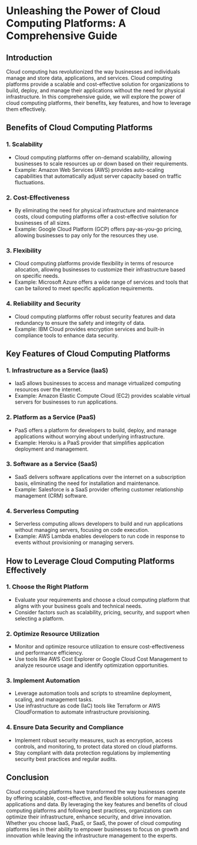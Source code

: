 # Unleashing the Power of Cloud Computing Platforms: A Comprehensive Guide

## Introduction

Cloud computing has revolutionized the way businesses and individuals manage and store data, applications, and services. Cloud computing platforms provide a scalable and cost-effective solution for organizations to build, deploy, and manage their applications without the need for physical infrastructure. In this comprehensive guide, we will explore the power of cloud computing platforms, their benefits, key features, and how to leverage them effectively.

## Benefits of Cloud Computing Platforms

### 1. Scalability
- Cloud computing platforms offer on-demand scalability, allowing businesses to scale resources up or down based on their requirements.
- Example: Amazon Web Services (AWS) provides auto-scaling capabilities that automatically adjust server capacity based on traffic fluctuations.

### 2. Cost-Effectiveness
- By eliminating the need for physical infrastructure and maintenance costs, cloud computing platforms offer a cost-effective solution for businesses of all sizes.
- Example: Google Cloud Platform (GCP) offers pay-as-you-go pricing, allowing businesses to pay only for the resources they use.

### 3. Flexibility
- Cloud computing platforms provide flexibility in terms of resource allocation, allowing businesses to customize their infrastructure based on specific needs.
- Example: Microsoft Azure offers a wide range of services and tools that can be tailored to meet specific application requirements.

### 4. Reliability and Security
- Cloud computing platforms offer robust security features and data redundancy to ensure the safety and integrity of data.
- Example: IBM Cloud provides encryption services and built-in compliance tools to enhance data security.

## Key Features of Cloud Computing Platforms

### 1. Infrastructure as a Service (IaaS)
- IaaS allows businesses to access and manage virtualized computing resources over the internet.
- Example: Amazon Elastic Compute Cloud (EC2) provides scalable virtual servers for businesses to run applications.

### 2. Platform as a Service (PaaS)
- PaaS offers a platform for developers to build, deploy, and manage applications without worrying about underlying infrastructure.
- Example: Heroku is a PaaS provider that simplifies application deployment and management.

### 3. Software as a Service (SaaS)
- SaaS delivers software applications over the internet on a subscription basis, eliminating the need for installation and maintenance.
- Example: Salesforce is a SaaS provider offering customer relationship management (CRM) software.

### 4. Serverless Computing
- Serverless computing allows developers to build and run applications without managing servers, focusing on code execution.
- Example: AWS Lambda enables developers to run code in response to events without provisioning or managing servers.

## How to Leverage Cloud Computing Platforms Effectively

### 1. Choose the Right Platform
- Evaluate your requirements and choose a cloud computing platform that aligns with your business goals and technical needs.
- Consider factors such as scalability, pricing, security, and support when selecting a platform.

### 2. Optimize Resource Utilization
- Monitor and optimize resource utilization to ensure cost-effectiveness and performance efficiency.
- Use tools like AWS Cost Explorer or Google Cloud Cost Management to analyze resource usage and identify optimization opportunities.

### 3. Implement Automation
- Leverage automation tools and scripts to streamline deployment, scaling, and management tasks.
- Use infrastructure as code (IaC) tools like Terraform or AWS CloudFormation to automate infrastructure provisioning.

### 4. Ensure Data Security and Compliance
- Implement robust security measures, such as encryption, access controls, and monitoring, to protect data stored on cloud platforms.
- Stay compliant with data protection regulations by implementing security best practices and regular audits.

## Conclusion

Cloud computing platforms have transformed the way businesses operate by offering scalable, cost-effective, and flexible solutions for managing applications and data. By leveraging the key features and benefits of cloud computing platforms and following best practices, organizations can optimize their infrastructure, enhance security, and drive innovation. Whether you choose IaaS, PaaS, or SaaS, the power of cloud computing platforms lies in their ability to empower businesses to focus on growth and innovation while leaving the infrastructure management to the experts.